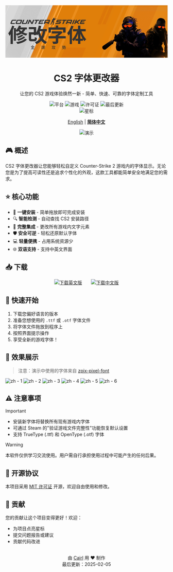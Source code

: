 <div align="center">
    <img src="/pic/banner.png" width="800" alt="CS2字体更改器横幅">
    <h1>CS2 字体更改器</h1>
    <p>让您的 CS2 游戏体验焕然一新 - 简单、快速、可靠的字体定制工具</p>
    <p align="center">
        <img src="https://img.shields.io/badge/平台-Windows-blue?style=flat-square&logo=windows" alt="平台">
        <img src="https://img.shields.io/badge/游戏-Counter--Strike%202-yellow?style=flat-square&logo=steam" alt="游戏">
        <img src="https://img.shields.io/github/license/Cairl/CS2-Font-Changer?style=flat-square" alt="许可证">
        <img src="https://img.shields.io/github/last-commit/Cairl/CS2-Font-Changer?style=flat-square" alt="最后更新">
        <br/>
        <img src="https://img.shields.io/github/stars/Cairl/CS2-Font-Changer?style=social" alt="星标">
    </p>
    <p>
        <a href="/README.md">English</a> | 
        <a href="/README-zh.md"><strong>简体中文</strong></a>
    </p>
    <img src="/pic/demo.gif" alt="演示" width="600">
</div>

## 🎮 概述

CS2 字体更改器让您能够轻松自定义 Counter-Strike 2 游戏内的字体显示。无论您是为了提高可读性还是追求个性化的外观，这款工具都能简单安全地满足您的需求。

## ⭐ 核心功能

- 🎯 **一键安装** - 简单拖放即可完成安装
- 🔍 **智能检测** - 自动查找 CS2 安装路径
- 🎨 **完整集成** - 更改所有游戏内文字元素
- 🛡️ **安全可逆** - 轻松还原默认字体
- 💻 **轻量便携** - 占用系统资源少
- 🌐 **双语支持** - 支持中英文界面

## 📥 下载

<p align="center"><a href="https://github.com/Cairl/CS2-Font-Changer/releases/latest/download/en_US.exe"><img src="https://img.shields.io/badge/下载-英文版本%20Version-blue?style=for-the-badge&logo=windows" alt="下载英文版"></a>　　<a href="https://github.com/Cairl/CS2-Font-Changer/releases/latest/download/zh_CN.exe"><img src="https://img.shields.io/badge/下载-中文版本%20Version-red?style=for-the-badge&logo=windows" alt="下载中文版"></a></p>

## 🚀 快速开始

1. 下载您偏好语言的版本
2. 准备您想使用的 `.ttf` 或 `.otf` 字体文件
3. 将字体文件拖放到程序上
4. 按照界面提示操作
5. 享受全新的游戏字体！

## 📸 效果展示

> 注意：演示中使用的字体来自 [zpix-pixel-font](https://github.com/SolidZORO/zpix-pixel-font)

![zh - 1](https://github.com/user-attachments/assets/cd3fccb6-aa4e-4f3f-8057-83a0d28fa584)
![zh - 2](https://github.com/user-attachments/assets/645a961b-9cdf-4341-8dd5-9d842566a5b3)
![zh - 3](https://github.com/user-attachments/assets/f43eb585-31b3-4790-9d2e-866e7261823d)
![zh - 4](https://github.com/user-attachments/assets/a264d3a0-8779-495f-b4da-e77e1e1baed8)
![zh - 5](https://github.com/user-attachments/assets/ef8ae86d-7f10-4825-9e1b-fcd9f3f92fd9)
![zh - 6](https://github.com/user-attachments/assets/0880c845-dbfb-42a9-9d20-1b2044a5c38a)

## ⚠️ 注意事项

> [!IMPORTANT]
> - 安装新字体将替换所有现有游戏内字体
> - 可通过 Steam 的"验证游戏文件完整性"功能恢复默认设置
> - 支持 TrueType (.ttf) 和 OpenType (.otf) 字体

> [!WARNING]
> 本软件仅供学习交流使用。用户需自行承担使用过程中可能产生的任何后果。

## 📝 开源协议

本项目采用 [MIT 许可证](LICENSE) 开源，欢迎自由使用和修改。

## 🤝 贡献

您的贡献让这个项目变得更好！欢迎：
- 为项目点亮星标
- 提交问题报告或建议
- 贡献代码改进

<div align="center">
    <br/>
    由 <a href="https://github.com/Cairl">Cairl</a> 用 ❤️ 制作
    <br/>
    最后更新：2025-02-05
</div>
